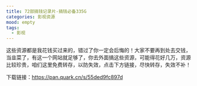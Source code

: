 ```yaml
---
title: 72部搞钱记录片-搞钱必备335G
categories: 影视资源
mood: empty
tags:
  - 影视
---
```


这些资源都是我花钱买过来的，错过了你一定会后悔的！大家不要再到处去交钱，当韭菜了，有这一个网站就足够了，你去外面搞这些资源，可能得花好几万，资源比较珍贵，咱们这里免费转存，以防失效，点击下方链接，尽快转存，失效不补！

下载链接：https://pan.quark.cn/s/55ded9fc897d





